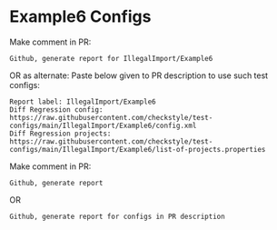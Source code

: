 # Example6 Configs
Make comment in PR:
```
Github, generate report for IllegalImport/Example6
```
OR as alternate:
Paste below given to PR description to use such test configs:
```
Report label: IllegalImport/Example6
Diff Regression config: https://raw.githubusercontent.com/checkstyle/test-configs/main/IllegalImport/Example6/config.xml
Diff Regression projects: https://raw.githubusercontent.com/checkstyle/test-configs/main/IllegalImport/Example6/list-of-projects.properties
```
Make comment in PR:
```
Github, generate report
```
OR
```
Github, generate report for configs in PR description
```

